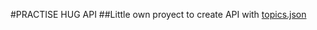#PRACTISE HUG API
##Little own proyect to create API with [topics.json](https://github.com/batichico/praticeHugAPI/blob/master/martiApi/jsons/topics.json)
